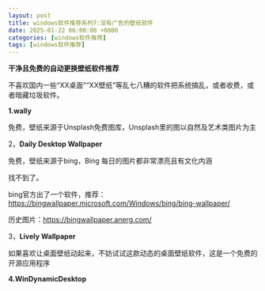 ```yaml
---
layout: post
title: windows软件推荐系列7:没有广告的壁纸软件
date: 2025-01-22 06:00:00 +0800
categories: [windows软件推荐]
tags: [windows软件推荐]
---
```


**干净且免费的自动更换壁纸软件推荐**

不喜欢国内一些“XX桌面”“XX壁纸”等乱七八糟的软件把系统搞乱，或者收费，或者暗藏垃圾软件。

**1.wally**

免费，壁纸来源于Unsplash免费图库，Unsplash里的图以自然及艺术类图片为主

2，**Daily Desktop Wallpaper**

免费，壁纸来源于bing，Bing 每日的图片都非常漂亮且有文化内涵

找不到了。

bing官方出了一个软件，推荐：https://bingwallpaper.microsoft.com/Windows/bing/bing-wallpaper/

历史图片：https://bingwallpaper.anerg.com/

3，**Lively Wallpaper**

如果喜欢让桌面壁纸动起来，不妨试试这款动态的桌面壁纸软件，这是一个免费的开源应用程序

**4.WinDynamicDesktop**
